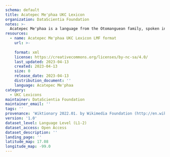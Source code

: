 ```yaml
---
schema: default
title: Acatepec Me'phaa UKC Lexicon
organization: DataScientia Foundation
notes: >-
  Acatepec Me'phaa is a language from the Otomanguean family, spoken in North America. The UKC Lexicon of Acatepec Me'phaa is represented as a lexico-semantic network. It consists of words, word senses, synsets, as well as sense-level and synset-level relationships.
resources:
  - name: Acatepec Me'phaa UKC Lexicon LMF format
    url: >-
      
    format: xml
    license: https://creativecommons.org/licenses/by-nc-sa/4.0/
    last_updated: 2023-04-13
    created: 2023-04-13
    size: 0
    release_date: 2023-04-13
    distribution_document: ''
    language: Acatepec Me'phaa
category:
  - UKC Lexicons
maintainer: DataScientia Foundation
maintainer_email: ''
tags: ''
provenance: 'Wiktionary 2022.01. by Wikimedia Foundation (http://en.wiktionary.org); Princeton WordNet 2.1 by Princeton University (https://wordnet.princeton.edu)'
version: '1.0'
dataset_level: Language Level (L1-2)
dataset_access: Open Access
dataset_description: ''
landing_page: ''
latitude_map: 17.08
longitude_map: -99.0
---
```

